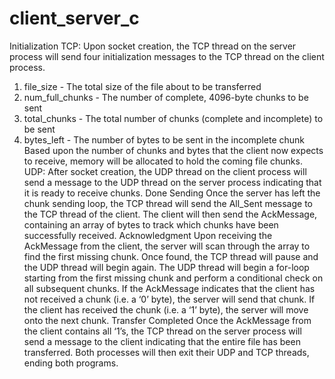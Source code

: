 # client_server_c

Initialization
TCP: Upon socket creation, the TCP thread on the server process will send four initialization messages to the TCP thread on the client process.
1. file_size - The total size of the file about to be transferred
2. num_full_chunks - The number of complete, 4096-byte chunks to be sent
3. total_chunks - The total number of chunks (complete and incomplete) to be sent
4. bytes_left - The number of bytes to be sent in the incomplete chunk
Based upon the number of chunks and bytes that the client now expects to receive, memory will be allocated to hold the coming file chunks.
UDP: After socket creation, the UDP thread on the client process will send a message to the UDP thread on the server process indicating that it is ready to receive chunks.
Done Sending
Once the server has left the chunk sending loop, the TCP thread will send the All_Sent message to the TCP thread of the client. The client will then send the AckMessage, containing an array of bytes to track which chunks have been successfully received.
Acknowledgment
Upon receiving the AckMessage from the client, the server will scan through the array to find the first missing chunk. Once found, the TCP thread will pause and the UDP thread will begin again. The UDP thread will begin a for-loop starting from the first missing chunk and perform a conditional check on all subsequent chunks. If the AckMessage indicates that the
client has not received a chunk (i.e. a ‘0’ byte), the server will send that chunk. If the client has received the chunk (i.e. a ‘1’ byte), the server will move onto the next chunk.
Transfer Completed
Once the AckMessage from the client contains all ‘1’s, the TCP thread on the server process will send a message to the client indicating that the entire file has been transferred. Both processes will then exit their UDP and TCP threads, ending both programs.
